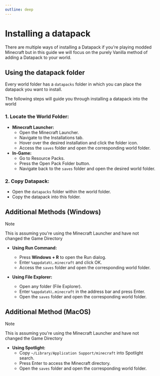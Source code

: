 ```yaml
---
outline: deep
---
```


# Installing a datapack
There are multiple ways of installing a Datapack if you're playing modded Minecraft but in this guide we will focus on the purely Vanilla method of adding a Datapack to your world.

## Using the datapack folder
Every world folder has a `datapacks` folder in which you can place the datapack you want to install.

The following steps will guide you through installing a datapack into the world

### 1. **Locate the World Folder:**
   - **Minecraft Launcher:**
     - Open the Minecraft Launcher.
     - Navigate to the Installations tab.
     - Hover over the desired installation and click the folder icon.
     - Access the `saves` folder and open the corresponding world folder.
   - **In-Game:**
     - Go to Resource Packs.
     - Press the Open Pack Folder button.
     - Navigate back to the `saves` folder and open the desired world folder.

### 2. **Copy Datapack:**
   - Open the `datapacks` folder within the world folder.
   - Copy the datapack into this folder.

## Additional Methods (Windows)
> [!NOTE]
> This is assuming you're using the Minecraft Launcher and have not changed the Game Directory

- **Using Run Command:**
  - Press **Windows + R** to open the Run dialog.
  - Enter `%appdata%\.minecraft` and click OK.
  - Access the `saves` folder and open the corresponding world folder.

- **Using File Explorer:**
  - Open any folder (File Explorer).
  - Enter `%appdata%\.minecraft` in the address bar and press Enter.
  - Open the `saves` folder and open the corresponding world folder.

## Additional Method (MacOS)
> [!NOTE]
> This is assuming you're using the Minecraft Launcher and have not changed the Game Directory

- **Using Spotlight:**
  - Copy `~/Library/Application Support/minecraft` into Spotlight search.
  - Press Enter to access the Minecraft directory.
  - Open the `saves` folder and open the corresponding world folder.